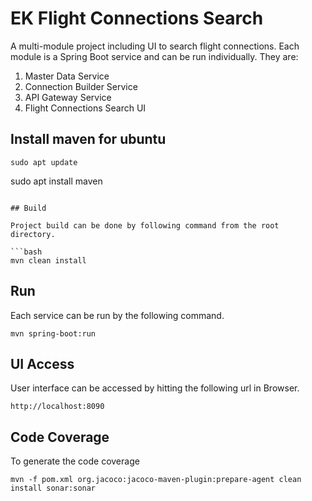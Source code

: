 # EK Flight Connections Search

A multi-module project including UI to search flight connections. Each module is a Spring Boot service and can be run individually. They are:
1. Master Data Service
2. Connection Builder Service
3. API Gateway Service
4. Flight Connections Search UI

## Install maven for ubuntu
```
sudo apt update
```
sudo apt install maven
```

## Build

Project build can be done by following command from the root directory.

```bash
mvn clean install
```
## Run
Each service can be run by the following command.
```
mvn spring-boot:run
```
## UI Access

User interface can be accessed by hitting the following url in Browser.
```
http://localhost:8090
```
## Code Coverage

To generate the code coverage
```
mvn -f pom.xml org.jacoco:jacoco-maven-plugin:prepare-agent clean install sonar:sonar 
```

